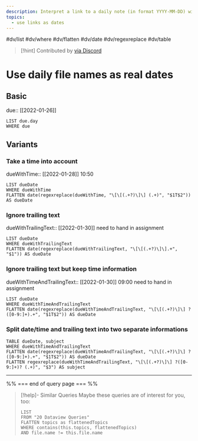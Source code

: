 ```yaml
---
description: Interpret a link to a daily note (in format YYYY-MM-DD) with a given time as a date
topics:
  - use links as dates
---
```

#dv/list #dv/where #dv/flatten #dv/date #dv/regexreplace #dv/table 


> [!hint] Contributed by [via Discord](https://discord.com/channels/686053708261228577/875721010144477204/1012795332985360544)

# Use daily file names as real dates

## Basic 

due:: [[2022-01-26]] 

```dataview
LIST due.day
WHERE due
```

## Variants

### Take a time into account 

dueWithTime:: [[2022-01-28]] 10:50

```dataview
LIST dueDate
WHERE dueWithTime
FLATTEN date(regexreplace(dueWithTime, "\[\[(.+?)\]\] (.+)", "$1T$2")) AS dueDate
```

### Ignore trailing text

dueWithTrailingText:: [[2022-01-30]] need to hand in assignment

```dataview
LIST dueDate
WHERE dueWithTrailingText
FLATTEN date(regexreplace(dueWithTrailingText, "\[\[(.+?)\]\].+", "$1")) AS dueDate
```

### Ignore trailing text but keep time information

dueWithTimeAndTrailingText:: [[2022-01-30]] 09:00 need to hand in assignment

```dataview
LIST dueDate
WHERE dueWithTimeAndTrailingText
FLATTEN date(regexreplace(dueWithTimeAndTrailingText, "\[\[(.+?)\]\] ?([0-9:]+).+", "$1T$2")) AS dueDate
```

### Split date/time and trailing text into two separate informations

```dataview
TABLE dueDate, subject
WHERE dueWithTimeAndTrailingText
FLATTEN date(regexreplace(dueWithTimeAndTrailingText, "\[\[(.+?)\]\] ?([0-9:]+).+", "$1T$2")) AS dueDate
FLATTEN regexreplace(dueWithTimeAndTrailingText, "\[\[(.+?)\]\] ?([0-9:]+)? (.+)", "$3") AS subject
```
---
%% === end of query page === %%
> [!help]- Similar Queries
> Maybe these queries are of interest for you, too:
> ```dataview
> LIST
> FROM "20 Dataview Queries"
> FLATTEN topics as flattenedTopics
> WHERE contains(this.topics, flattenedTopics)
> AND file.name != this.file.name
> ```